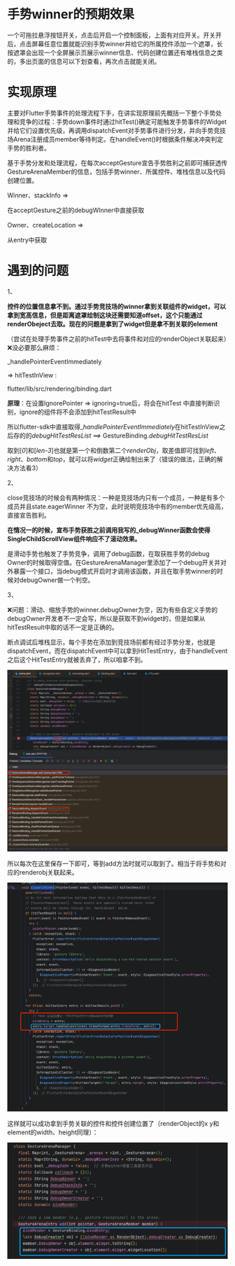 # 手势winner的预期效果

一个可拖拉悬浮按钮开关，点击后开启一个控制面板，上面有对应开关。开关开后，点击屏幕任意位置就能识别手势winner并给它的所属控件添加一个遮罩，长按遮罩会出现一个全屏展示页展示winner信息、代码创建位置还有堆栈信息之类的，多出页面的信息可以下划查看，再次点击就能关闭。



# 实现原理

主要对Flutter手势事件的处理流程下手，在讲实现原理前先概括一下整个手势处理和竞争的过程：手势down事件时通过hitTest()确定可能触发手势事件的Widget并给它们设置优先级，再调用dispatchEvent对手势事件进行分发，并向手势竞技场Arena注册成员member等待判定。在handleEvent()时根据条件解决冲突判定手势的胜利者。

基于手势分发和处理流程，在每次acceptGesture宣告手势胜利之前即可捕获透传GestureArenaMember的信息，包括手势winner、所属控件、堆栈信息以及代码创建位置。



Winner、stackInfo => 

在acceptGesture之前的debugWInner中直接获取



Owner、createLocation => 

从entry中获取



# 遇到的问题

1、

**控件的位置信息拿不到。通过手势竞技场的winner拿到关联组件的widget，可以拿到宽高信息，但是距离遮罩绘制这块还需要知道offset，这个只能通过renderObeject去取。现在的问题是拿到了widget但是拿不到关联的element**

（尝试在处理手势事件之前的hitTest中去将事件和对应的renderObject关联起来）❌没必要那么麻烦：

_handlePointerEventImmediately

=> hitTestInView :

flutter/lib/src/rendering/binding.dart

**原理**：在设置IgnorePointer => ignoring=true后，将会在hitTest 中直接判断识别，ignore的组件将不会添加到hitTestResult中

所以flutter-sdk中直接取得_*handlePointerEventImmediately*在hitTestInView之后存的的*debugHitTestResList ==>* GestureBinding.*debugHitTestResList*

取到[*0*]和[*len-3*]也就是第一个和倒数第二个*renderObj*，取差值即可找到*left*、*right*、*bottom*和*top*，就可以将*widget*正确绘制出来了（错误的做法，正确的解决方法看3）



2、

close竞技场的时候会有两种情况：一种是竞技场内只有一个成员，一种是有多个成员并且state.eagerWinner 不为空，此时说明竞技场中有的member优先级高，直接宣告胜利。

**在情况一的时候，宣布手势获胜之前调用我写的_debugWinner函数会使得SingleChildScrollView组件响应不了滚动效果。**

是滑动手势也触发了手势竞争，调用了debug函数，在取获胜手势的debug Owner的时候取得空值。在GestureArenaManager里添加了一个debug开关并对外暴露一个接口，当debug模式开启时才调用该函数，并且在取手势winner的时候对debugOwner做一个判空。



3、



❌问题：滑动、缩放手势的winner.debugOwner为空，因为有些自定义手势的debugOwner开发者不一定会写，所以是获取不到widget的，但是如果从hitTestResult中取的话不一定是正确的。

断点调试后堆栈显示，每个手势在添加到竞技场前都有经过手势分发，也就是dispatchEvent，而在dispatchEvent中可以拿到HitTestEntry，由于handleEvent之后这个HitTestEntry就被丢弃了，所以咱拿不到。

![img](https://github.com/yanyanran/pictures/blob/main/Pasted%20Graphic%201.png?raw=true)

所以每次在这里保存一下即可，等到add方法时就可以取到了。相当于将手势和对应的renderobj关联起来。

![img](https://github.com/yanyanran/pictures/blob/main/Pasted%20Graphic%202.png?raw=true)

这样就可以成功拿到手势关联的控件和控件创建位置了（renderObject的x y和element的width、height同理）：

![img](https://github.com/yanyanran/pictures/blob/main/Pasted%20Graphic%203.png?raw=true)